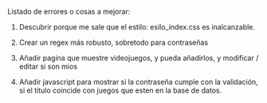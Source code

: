 Listado de errores o cosas a mejorar:

1. Descubrir porque me sale que el estilo: esilo_index.css es inalcanzable.

2. Crear un regex más robusto, sobretodo para contraseñas

3. Añadir pagina que muestre videojuegos, y pueda añadirlos, y modificar / editar si son mios

4. Añadir javascript para mostrar si la contraseña cumple con la validación, si el titulo coincide con juegos que esten en la base de datos.